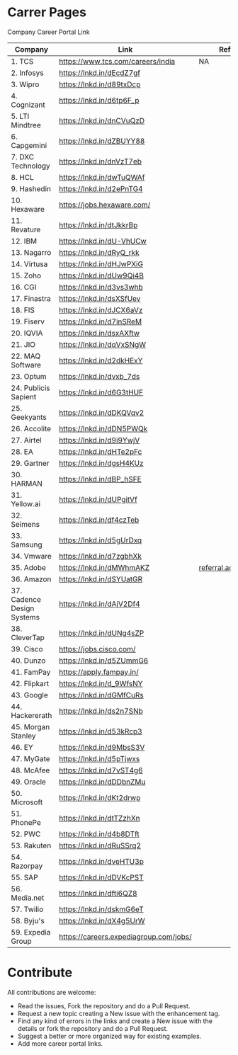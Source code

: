 # Carrer Pages
Company Career Portal Link


| Company | Link | Referral Email | Bonus |  
| --- | --- | --- | --- |
| 1. TCS | https://www.tcs.com/careers/india | NA | [TCS](/Bonus/TCS/Bonus.md)
| 2. Infosys | https://lnkd.in/dEcdZ7gf |
| 3. Wipro | https://lnkd.in/d89txDcp |
| 4. Cognizant | https://lnkd.in/d6tp6F_p |
| 5. LTI Mindtree | https://lnkd.in/dnCVuQzD |
| 6. Capgemini | https://lnkd.in/dZBUYY88 |
| 7. DXC Technology | https://lnkd.in/dnVzT7eb |
| 8. HCL | https://lnkd.in/dwTuQWAf |
| 9. Hashedin | https://lnkd.in/d2ePnTG4 |
| 10. Hexaware | https://jobs.hexaware.com/ |
| 11. Revature | https://lnkd.in/dtJkkrBp |
| 12. IBM | https://lnkd.in/dU-VhUCw |
| 13. Nagarro | https://lnkd.in/dRyQ_rkk |
| 14. Virtusa | https://lnkd.in/dHJwPXiG |
| 15. Zoho | https://lnkd.in/dUw9Qi4B |
| 16. CGI | https://lnkd.in/d3vs3whb |
| 17. Finastra | https://lnkd.in/dsXSfUev |
| 18. FIS | https://lnkd.in/dJCX6aVz |
| 19. Fiserv | https://lnkd.in/d7inSReM |
| 20. IQVIA  | https://lnkd.in/dsxAXftw |
| 21. JIO | https://lnkd.in/dqVxSNgW |
| 22. MAQ Software | https://lnkd.in/d2dkHExY |
| 23. Optum | https://lnkd.in/dvxb_7ds |
| 24. Publicis Sapient | https://lnkd.in/d6G3tHUF |
| 25. Geekyants | https://lnkd.in/dDKQVqv2 |
| 26. Accolite | https://lnkd.in/dDN5PWQk |
| 27. Airtel | https://lnkd.in/d9i9YwjV |
| 28. EA | https://lnkd.in/dHTe2pFc |
| 29. Gartner | https://lnkd.in/dgsH4KUz |
| 30. HARMAN | https://lnkd.in/dBP_hSFE |
| 31. Yellow.ai | https://lnkd.in/dUPgitVf |
| 32. Seimens  | https://lnkd.in/df4czTeb |
| 33. Samsung | https://lnkd.in/d5gUrDxq |
| 34. Vmware | https://lnkd.in/d7zgbhXk |
| 35. Adobe | https://lnkd.in/dMWhmAKZ | referral.adobe@gmail.com | [Adobe](/Bonus/Adobe/Bonus.md)
| 36. Amazon | https://lnkd.in/dSYUatGR |
| 37. Cadence Design Systems | https://lnkd.in/dAjV2Df4 |
| 38. CleverTap | https://lnkd.in/dUNg4sZP |
| 39. Cisco | https://jobs.cisco.com/ |
| 40. Dunzo | https://lnkd.in/d5ZUmmG6 |
| 41. FamPay | https://apply.fampay.in/ |
| 42. Flipkart | https://lnkd.in/d_9WfsNY |
| 43. Google | https://lnkd.in/dGMfCuRs |
| 44. Hackererath  | https://lnkd.in/ds2n7SNb |
| 45. Morgan Stanley | https://lnkd.in/d53kRcp3 |
| 46. EY | https://lnkd.in/d9MbsS3V |
| 47. MyGate | https://lnkd.in/d5pTjwxs |
| 48. McAfee | https://lnkd.in/d7vST4g6 |
| 49. Oracle | https://lnkd.in/dDDbnZMu |
| 50. Microsoft | https://lnkd.in/dKt2drwp |
| 51. PhonePe | https://lnkd.in/dtTZzhXn |
| 52. PWC | https://lnkd.in/d4b8DTft |
| 53. Rakuten | https://lnkd.in/dRuSSrq2 |
| 54. Razorpay | https://lnkd.in/dveHTU3p |
| 55. SAP | https://lnkd.in/dDVKcPST |
| 56. Media.net | https://lnkd.in/dfti6QZ8 |
| 57. Twilio | https://lnkd.in/dskmG6eT |
| 58. Byju's | https://lnkd.in/dX4g5UrW |
| 59. Expedia Group | https://careers.expediagroup.com/jobs/ |
 
 # Contribute

All contributions are welcome:

* Read the issues, Fork the repository and do a Pull Request.
* Request a new topic creating a New issue with the enhancement tag.
* Find any kind of errors in the links and create a New issue with the details or fork the repository and do a Pull Request.
* Suggest a better or more organized way for existing examples.
* Add more career portal links.

